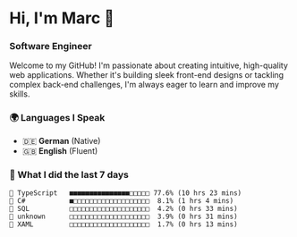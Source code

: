 # Hi, I'm Marc 👋 
### Software Engineer

Welcome to my GitHub! I'm passionate about creating intuitive, high-quality web applications. Whether it's building sleek front-end designs or tackling complex back-end challenges, I'm always eager to learn and improve my skills.  

### 🌍 Languages I Speak  
- 🇩🇪 **German** (Native)  
- 🇬🇧 **English** (Fluent)

### 🤯 What I did the last 7 days

```
🔷 TypeScript   ■■■■■■■■■■■■■■■□□□□□ 77.6% (10 hrs 23 mins)
🔷 C#           ■□□□□□□□□□□□□□□□□□□□  8.1% (1 hrs 4 mins)
📄 SQL          □□□□□□□□□□□□□□□□□□□□  4.2% (0 hrs 33 mins)
📄 unknown      □□□□□□□□□□□□□□□□□□□□  3.9% (0 hrs 31 mins)
📄 XAML         □□□□□□□□□□□□□□□□□□□□  1.7% (0 hrs 13 mins)
```